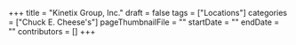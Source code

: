 +++
title = "Kinetix Group, Inc."
draft = false
tags = ["Locations"]
categories = ["Chuck E. Cheese's"]
pageThumbnailFile = ""
startDate = ""
endDate = ""
contributors = []
+++

